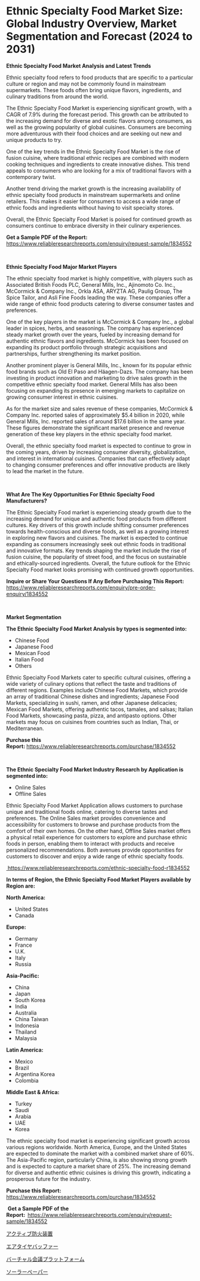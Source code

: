 <p><h1>Ethnic Specialty Food Market Size: Global Industry Overview, Market Segmentation and Forecast (2024 to 2031)</h1></p><p><strong>Ethnic Specialty Food Market Analysis and Latest Trends</strong></p>
<p><p>Ethnic specialty food refers to food products that are specific to a particular culture or region and may not be commonly found in mainstream supermarkets. These foods often bring unique flavors, ingredients, and culinary traditions from around the world.</p><p>The Ethnic Specialty Food Market is experiencing significant growth, with a CAGR of 7.9% during the forecast period. This growth can be attributed to the increasing demand for diverse and exotic flavors among consumers, as well as the growing popularity of global cuisines. Consumers are becoming more adventurous with their food choices and are seeking out new and unique products to try.</p><p>One of the key trends in the Ethnic Specialty Food Market is the rise of fusion cuisine, where traditional ethnic recipes are combined with modern cooking techniques and ingredients to create innovative dishes. This trend appeals to consumers who are looking for a mix of traditional flavors with a contemporary twist.</p><p>Another trend driving the market growth is the increasing availability of ethnic specialty food products in mainstream supermarkets and online retailers. This makes it easier for consumers to access a wide range of ethnic foods and ingredients without having to visit specialty stores.</p><p>Overall, the Ethnic Specialty Food Market is poised for continued growth as consumers continue to embrace diversity in their culinary experiences.</p></p>
<p><strong>Get a Sample PDF of the Report:&nbsp;</strong> <a href="https://www.reliableresearchreports.com/enquiry/request-sample/1834552">https://www.reliableresearchreports.com/enquiry/request-sample/1834552</a></p>
<p>&nbsp;</p>
<p><strong>Ethnic Specialty Food Major Market Players</strong></p>
<p><p>The ethnic specialty food market is highly competitive, with players such as Associated British Foods PLC, General Mills, Inc., Ajinomoto Co. Inc., McCormick & Company Inc., Orkla ASA, ARYZTA AG, Paulig Group, The Spice Tailor, and Asli Fine Foods leading the way. These companies offer a wide range of ethnic food products catering to diverse consumer tastes and preferences.</p><p>One of the key players in the market is McCormick & Company Inc., a global leader in spices, herbs, and seasonings. The company has experienced steady market growth over the years, fueled by increasing demand for authentic ethnic flavors and ingredients. McCormick has been focused on expanding its product portfolio through strategic acquisitions and partnerships, further strengthening its market position.</p><p>Another prominent player is General Mills, Inc., known for its popular ethnic food brands such as Old El Paso and Häagen-Dazs. The company has been investing in product innovation and marketing to drive sales growth in the competitive ethnic specialty food market. General Mills has also been focusing on expanding its presence in emerging markets to capitalize on growing consumer interest in ethnic cuisines.</p><p>As for the market size and sales revenue of these companies, McCormick & Company Inc. reported sales of approximately $5.4 billion in 2020, while General Mills, Inc. reported sales of around $17.6 billion in the same year. These figures demonstrate the significant market presence and revenue generation of these key players in the ethnic specialty food market.</p><p>Overall, the ethnic specialty food market is expected to continue to grow in the coming years, driven by increasing consumer diversity, globalization, and interest in international cuisines. Companies that can effectively adapt to changing consumer preferences and offer innovative products are likely to lead the market in the future.</p></p>
<p>&nbsp;</p>
<p><strong>What Are The Key Opportunities For Ethnic Specialty Food Manufacturers?</strong></p>
<p><p>The Ethnic Specialty Food market is experiencing steady growth due to the increasing demand for unique and authentic food products from different cultures. Key drivers of this growth include shifting consumer preferences towards health-conscious and diverse foods, as well as a growing interest in exploring new flavors and cuisines. The market is expected to continue expanding as consumers increasingly seek out ethnic foods in traditional and innovative formats. Key trends shaping the market include the rise of fusion cuisine, the popularity of street food, and the focus on sustainable and ethically-sourced ingredients. Overall, the future outlook for the Ethnic Specialty Food market looks promising with continued growth opportunities.</p></p>
<p><strong>Inquire or Share Your Questions If Any Before Purchasing This Report:</strong> <a href="https://www.reliableresearchreports.com/enquiry/pre-order-enquiry/1834552">https://www.reliableresearchreports.com/enquiry/pre-order-enquiry/1834552</a></p>
<p>&nbsp;</p>
<p><strong>Market Segmentation</strong></p>
<p><strong>The Ethnic Specialty Food Market Analysis by types is segmented into:</strong></p>
<p><ul><li>Chinese Food</li><li>Japanese Food</li><li>Mexican Food</li><li>Italian Food</li><li>Others</li></ul></p>
<p><p>Ethnic Specialty Food Markets cater to specific cultural cuisines, offering a wide variety of culinary options that reflect the taste and traditions of different regions. Examples include Chinese Food Markets, which provide an array of traditional Chinese dishes and ingredients; Japanese Food Markets, specializing in sushi, ramen, and other Japanese delicacies; Mexican Food Markets, offering authentic tacos, tamales, and salsas; Italian Food Markets, showcasing pasta, pizza, and antipasto options. Other markets may focus on cuisines from countries such as Indian, Thai, or Mediterranean.</p></p>
<p><strong>Purchase this Report:&nbsp;</strong><a href="https://www.reliableresearchreports.com/purchase/1834552">https://www.reliableresearchreports.com/purchase/1834552</a></p>
<p>&nbsp;</p>
<p><strong>The Ethnic Specialty Food Market Industry Research by Application is segmented into:</strong></p>
<p><ul><li>Online Sales</li><li>Offline Sales</li></ul></p>
<p><p>Ethnic Specialty Food Market Application allows customers to purchase unique and traditional foods online, catering to diverse tastes and preferences. The Online Sales market provides convenience and accessibility for customers to browse and purchase products from the comfort of their own homes. On the other hand, Offline Sales market offers a physical retail experience for customers to explore and purchase ethnic foods in person, enabling them to interact with products and receive personalized recommendations. Both avenues provide opportunities for customers to discover and enjoy a wide range of ethnic specialty foods.</p></p>
<p><a href="https://www.reliableresearchreports.com/ethnic-specialty-food-r1834552">&nbsp;https://www.reliableresearchreports.com/ethnic-specialty-food-r1834552</a></p>
<p><strong>In terms of Region, the Ethnic Specialty Food Market Players available by Region are:</strong></p>
<p>
    <p> <strong> North America: </strong>
        <ul>
            <li>United States</li>
            <li>Canada</li>
        </ul>
        </p> 
    <p> <strong> Europe: </strong>
        <ul>
            <li>Germany</li>
            <li>France</li>
            <li>U.K.</li>
            <li>Italy</li>
            <li>Russia</li>
        </ul>
        </p> 
    <p> <strong> Asia-Pacific: </strong>
        <ul>
            <li>China</li>
            <li>Japan</li>
            <li>South Korea</li>
            <li>India</li>
            <li>Australia</li>
            <li>China Taiwan</li>
            <li>Indonesia</li>
            <li>Thailand</li>
            <li>Malaysia</li>
        </ul>
        </p> 
    <p> <strong> Latin America: </strong>
        <ul>
            <li>Mexico</li>
            <li>Brazil</li>
            <li>Argentina Korea</li>
            <li>Colombia</li>
        </ul>
        </p> 
    <p> <strong> Middle East & Africa: </strong>
        <ul>
            <li>Turkey</li>
            <li>Saudi</li>
            <li>Arabia</li>
            <li>UAE</li>
            <li>Korea</li>
        </ul>
    </p>
    </p>
<p><p>The ethnic specialty food market is experiencing significant growth across various regions worldwide. North America, Europe, and the United States are expected to dominate the market with a combined market share of 60%. The Asia-Pacific region, particularly China, is also showing strong growth and is expected to capture a market share of 25%. The increasing demand for diverse and authentic ethnic cuisines is driving this growth, indicating a prosperous future for the industry.</p></p>
<p><strong>Purchase this Report: </strong><a href="https://www.reliableresearchreports.com/purchase/1834552">https://www.reliableresearchreports.com/purchase/1834552</a></p>
<p>&nbsp;<strong>Get a Sample PDF of the Report:&nbsp;&nbsp;</strong><a href="https://www.reliableresearchreports.com/enquiry/request-sample/1834552">https://www.reliableresearchreports.com/enquiry/request-sample/1834552</a></p>
<p><strong></strong></p>
<p><p><a href="https://medium.com/@gregost89076vddcv/%E3%82%A2%E3%82%AF%E3%83%86%E3%82%A3%E3%83%96%E7%81%AB%E7%81%BD%E4%BF%9D%E8%AD%B7%E8%A3%85%E7%BD%AE%E5%B8%82%E5%A0%B4%E3%81%AF-%E5%B8%82%E5%A0%B4%E3%82%B7%E3%82%A7%E3%82%A2-%E3%82%B5%E3%82%A4%E3%82%BA-%E3%81%8A%E3%82%88%E3%81%B32031%E5%B9%B4%E3%81%BE%E3%81%A7%E3%81%AE%E4%BA%88%E6%B8%AC%E3%81%AB%E7%84%A6%E7%82%B9%E3%82%92%E5%BD%93%E3%81%A6%E3%81%A6%E3%81%84%E3%81%BE%E3%81%99-887672d3b5d2">アクティブ防火装置</a></p><p><a href="https://medium.com/@kaiyaahoney54645/%E3%82%A8%E3%82%A2%E3%83%BC%E3%82%BF%E3%82%A4%E3%83%A4%E3%83%90%E3%83%83%E3%83%95%E3%82%A1%E3%83%BC%E5%B8%82%E5%A0%B4-%E5%B8%82%E5%A0%B4%E3%82%B7%E3%82%A7%E3%82%A2-%E5%B8%82%E5%A0%B4%E5%8B%95%E5%90%91-%E3%81%8A%E3%82%88%E3%81%B3%E5%B0%86%E6%9D%A5%E3%81%AE%E6%88%90%E9%95%B7%E3%82%92%E6%8E%A2%E3%82%8B-b892319bf793">エアタイヤバッファー</a></p><p><a href="https://medium.com/@timslater46/%E4%BB%AE%E6%83%B3%E4%BC%9A%E8%AD%B0%E3%83%97%E3%83%A9%E3%83%83%E3%83%88%E3%83%95%E3%82%A9%E3%83%BC%E3%83%A0%E5%B8%82%E5%A0%B4-%E5%B8%82%E5%A0%B4cagr-%E5%B8%82%E5%A0%B4%E3%83%88%E3%83%AC%E3%83%B3%E3%83%89-%E6%88%90%E9%95%B7%E6%88%A6%E7%95%A5%E3%81%AB%E9%96%A2%E3%81%99%E3%82%8B%E6%B4%9E%E5%AF%9F-fb4aeee02414">バーチャル会議プラットフォーム</a></p><p><a href="https://github.com/lily-u-genius/Market-Research-Report-List-1/blob/main/938536419753.md">ソーラーペーパー</a></p></p>